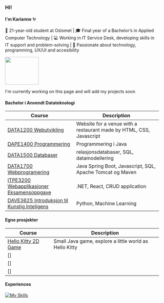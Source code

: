 ### Hi!
#### I'm Karianne ✨

🌟 21-year-old student at Oslomet | 🎓 Final year of a Bachelor’s in Applied Computer Technology | 💻 Working in IT Service Desk, developing skills in IT support and problem-solving | 🎀 Passionate about technology, programming, UX/UI and accesibility 

<img src="https://media.giphy.com/media/2IudUHdI075HL02Pkk/giphy.gif" width="110" height="90" />


I'm currently working on this page and will add my projects soon

#### Bachelor i Anvendt Datateknologi

| Course | Description |
| --- | --- |
| [DATA1200 Webutvikling](https://github.com/kariannegle/Eksamen) | Website for a venue with a restaurant made by HTML, CSS, Javascript |
| [DAPE1400 Programmering](https://github.com/kariannegle/DAPE1400Programering)| Programmering i Java |
| [DATA1500 Databaser](https://github.com/kariannegle/Databaser) | relasjonsdatabaser, SQL, datamodellering|
| [DATA1700 Webprogramering](https://github.com/kariannegle/Webprogramering) | Java Spring Boot, Javascript, SQL, Apache Tomcat og Maven |
| [ITPE3200 Webapplikasjoner](https://github.com/kariannegle/MyShop) [Eksamensoppgave](https://github.com/cornelianna/NoteApp)| .NET, React, CRUD application |
| [DAVE3625 Introduksjon til Kunstig Inteligens](https://github.com/kariannegle/IntroduksjonKI) | Python, Machine Learning |

#### Egne prosjekter
| Course | Description |
| --- | --- |
| [Hello Kitty 2D Game](https://github.com/kariannegle/Game2D)| Small Java game, explore a little world as Hello Kitty |
| []|  |
| []|  |
| []|  |

#### Experiences
[![My Skills](https://skillicons.dev/icons?i=java,html,css,javascript,nodejs,figma,anaconda,azure,bootstrap,dotnet,react,linux,py&theme=light)](https://skillicons.dev)

